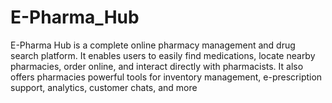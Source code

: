 # E-Pharma_Hub
E-Pharma Hub is a complete online pharmacy management and drug search platform. It enables users to easily find medications, locate nearby pharmacies, order online, and interact directly with pharmacists. It also offers pharmacies powerful tools for inventory management, e-prescription support, analytics, customer chats, and more